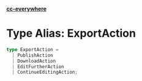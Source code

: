 [**cc-everywhere**](../../../../../index.md)

<HorizontalLine />

# Type Alias: ExportAction

```ts
type ExportAction = 
  | PublishAction
  | DownloadAction
  | EditFurtherAction
  | ContinueEditingAction;
```

